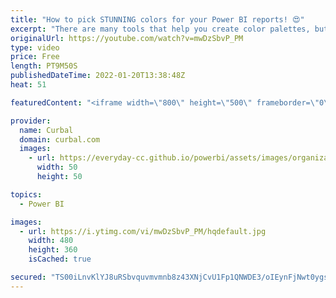 ```yaml
---
title: "How to pick STUNNING colors for your Power BI reports! 😍"
excerpt: "There are many tools that help you create color palettes, but there is a lot more needed than just a tool to get it right. In today's video, I will show you how I create color palettes, the tools and tricks I use to make my reports shine like a star!  Here you can download all the pbix files: https://curbal.com/donwload-center"
originalUrl: https://youtube.com/watch?v=mwDzSbvP_PM
type: video
price: Free
length: PT9M50S
publishedDateTime: 2022-01-20T13:38:48Z
heat: 51

featuredContent: "<iframe width=\"800\" height=\"500\" frameborder=\"0\" src=\"https://www.youtube.com/embed/mwDzSbvP_PM\" allow=\"accelerometer; autoplay; encrypted-media; gyroscope; picture-in-picture\" allowfullscreen></iframe>"

provider:
  name: Curbal
  domain: curbal.com
  images:
    - url: https://everyday-cc.github.io/powerbi/assets/images/organizations/curbal.com-50x50.jpg
      width: 50
      height: 50

topics:
  - Power BI

images:
  - url: https://i.ytimg.com/vi/mwDzSbvP_PM/hqdefault.jpg
    width: 480
    height: 360
    isCached: true

secured: "TS00iLnvKlYJ8uRSbvquvmvmnb8z43XNjCvU1Fp1QNWDE3/oIEynFjNwt0ygsCk9ihb0/ky0ClnNgihpXoW/woM2N899H0uaiZJ4LP/r/PigfZYwc/6HYdf4zkvfXHyuh++2o3rAiUL/gdAu7lxmAQJmqxEZ1oySyoglYv57Np9yLpI2WSL67LHXln+Vesl4eHuJjOF1yk69RdpXMNdnSHjJ3ATkc5egZ4K0ch9ks7lRUuLCO+sOv6f48p+NbXsAbsMAUZz0vb+Jb0f/beAak9ITEaV4jGak90wnmRDkEL9NWTDnwEdnwffgP4FeZPHOSu9xSG70fmpcce7k/biheNtWzGelToIntd2sXKuYQc4rtSgT/nONGXfhcJVaFItElS2imOiwgYjVZ3VUUJaeyPM2E/ZC1nlIULa6PKmt8EM=;+iPiPnTv7f+wP3U8fIFKug=="
---
```


